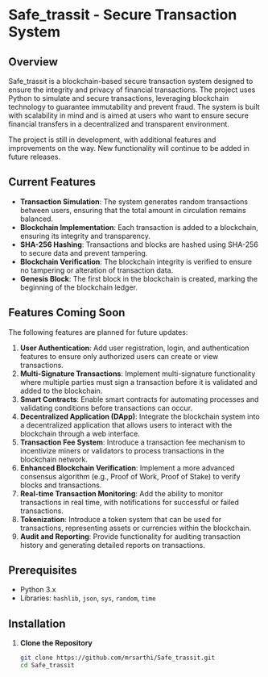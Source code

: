 # Safe_trassit - Secure Transaction System

## Overview

Safe_trassit is a blockchain-based secure transaction system designed to ensure the integrity and privacy of financial transactions. The project uses Python to simulate and secure transactions, leveraging blockchain technology to guarantee immutability and prevent fraud. The system is built with scalability in mind and is aimed at users who want to ensure secure financial transfers in a decentralized and transparent environment.

The project is still in development, with additional features and improvements on the way. New functionality will continue to be added in future releases.

## Current Features

- **Transaction Simulation**: The system generates random transactions between users, ensuring that the total amount in circulation remains balanced.
- **Blockchain Implementation**: Each transaction is added to a blockchain, ensuring its integrity and transparency.
- **SHA-256 Hashing**: Transactions and blocks are hashed using SHA-256 to secure data and prevent tampering.
- **Blockchain Verification**: The blockchain integrity is verified to ensure no tampering or alteration of transaction data.
- **Genesis Block**: The first block in the blockchain is created, marking the beginning of the blockchain ledger.

## Features Coming Soon

The following features are planned for future updates:

1. **User Authentication**: Add user registration, login, and authentication features to ensure only authorized users can create or view transactions.
2. **Multi-Signature Transactions**: Implement multi-signature functionality where multiple parties must sign a transaction before it is validated and added to the blockchain.
3. **Smart Contracts**: Enable smart contracts for automating processes and validating conditions before transactions can occur.
4. **Decentralized Application (DApp)**: Integrate the blockchain system into a decentralized application that allows users to interact with the blockchain through a web interface.
5. **Transaction Fee System**: Introduce a transaction fee mechanism to incentivize miners or validators to process transactions in the blockchain network.
6. **Enhanced Blockchain Verification**: Implement a more advanced consensus algorithm (e.g., Proof of Work, Proof of Stake) to verify blocks and transactions.
7. **Real-time Transaction Monitoring**: Add the ability to monitor transactions in real time, with notifications for successful or failed transactions.
8. **Tokenization**: Introduce a token system that can be used for transactions, representing assets or currencies within the blockchain.
9. **Audit and Reporting**: Provide functionality for auditing transaction history and generating detailed reports on transactions.

## Prerequisites

- Python 3.x
- Libraries: `hashlib`, `json`, `sys`, `random`, `time`

## Installation

1. **Clone the Repository**

   ```bash
   git clone https://github.com/mrsarthi/Safe_trassit.git
   cd Safe_trassit
